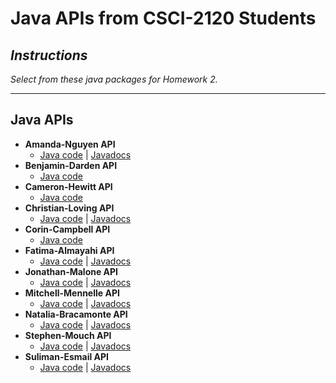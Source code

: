 # Java APIs from CSCI-2120 Students

## *Instructions*
*Select from these java packages for Homework 2.*

---


## Java APIs

+ **Amanda-Nguyen API**
    + [Java code](https://github.com/scalemailted/csci2120-apis/tree/master/apis/Amanda-Nguyen/ItemSystem/src)
    | [Javadocs](https://scalemailted.github.io/csci2120-apis/apis/Amanda-Nguyen/ItemSystem/docs/package-summary.html)
+ **Benjamin-Darden API**
    + [Java code](https://github.com/scalemailted/csci2120-apis/tree/master/apis/Benjamin-Darden/Benjamin-Darden-API/)
+ **Cameron-Hewitt API**
    + [Java code](https://github.com/scalemailted/csci2120-apis/tree/master/apis/Cameron-Hewitt/HW01/src/com/company)
 + **Christian-Loving API**
    + [Java code](https://github.com/scalemailted/csci2120-apis/tree/master/apis/Christian-Loving/CSCI2120_HW1/src)
    | [Javadocs](https://scalemailted.github.io/csci2120-apis/apis/Christian-Loving/CSCI2120_HW1/docs/package-summary.html)
 + **Corin-Campbell API**
    + [Java code](https://github.com/scalemailted/csci2120-apis/tree/master/apis/Corin-Campbell/GameHw1/src)
 + **Fatima-Almayahi API**
    + [Java code](https://github.com/scalemailted/csci2120-apis/tree/master/apis/Fatima-Almayahi/Fatima-Almayahi-API/)
    | [Javadocs](https://scalemailted.github.io/csci2120-apis/apis/Fatima-Almayahi/Fatima-Almayahi-API/javadoc/package-summary.html)
 + **Jonathan-Malone API**
    + [Java code](https://github.com/scalemailted/csci2120-apis/tree/master/apis/Jonathan-Malone/Jonathan-Malone-API/src/)
    | [Javadocs](https://scalemailted.github.io/csci2120-apis/apis/Jonathan-Malone/Jonathan-Malone-API/javadoc/)
 + **Mitchell-Mennelle API**
    + [Java code](https://github.com/scalemailted/csci2120-apis/tree/master/apis/Mitchell-Mennelle/MetalShop/src/MetalShopAPI/package-summary.html)
    | [Javadocs](https://scalemailted.github.io/csci2120-apis/apis/Mitchell-Mennelle/MetalShop/JavaDoc/)
 + **Natalia-Bracamonte API**
    + [Java code](https://github.com/scalemailted/csci2120-apis/tree/master/apis/Natalia-Bracamonte/Natalia-Bracamonte-API/)
    | [Javadocs](https://scalemailted.github.io/csci2120-apis/apis/Natalia-Bracamonte/Natalia-Bracamonte-API/docs/package-summary.html)
 + **Stephen-Mouch API**
    + [Java code](https://github.com/scalemailted/csci2120-apis/tree/master/apis/Stephen-Mouch/RPG%20Item%20System/src)
    | [Javadocs](https://scalemailted.github.io/csci2120-apis/apis/Stephen-Mouch/RPG%20Item%20System/docs/package-summary.html)
 + **Suliman-Esmail API**
    + [Java code](https://github.com/scalemailted/csci2120-apis/tree/master/apis/Suliman-Esmail/Suliman_Esmail_Homework_1_RPG_Item/src/)
    | [Javadocs](https://scalemailted.github.io/csci2120-apis/apis/Suliman-Esmail/Suliman_Esmail_Homework_1_RPG_Item/docs/package-summary.html)







